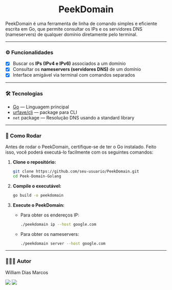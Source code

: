 
<h1 align="center">PeekDomain</h1>

PeekDomain é uma ferramenta de linha de comando simples e eficiente escrita em Go, que permite consultar os IPs e os servidores DNS (nameservers) de qualquer domínio diretamente pelo terminal.

-----

### ⚙️ Funcionalidades

- [x] Buscar os **IPs (IPv4 e IPv6)** associados a um domínio
- [x] Consultar os **nameservers (servidores DNS)** de um domínio
- [x] Interface amigável via terminal com comandos separados

-----

### 🛠 Tecnologias

- [Go](https://golang.org) — Linguagem principal
- [urfave/cli](https://github.com/urfave/cli) — package para CLI
- `net` package — Resolução DNS usando a standard library

-----

### 🚀 Como Rodar

Antes de rodar o PeekDomain, certifique-se de ter o Go instalado. Feito isso, você poderá executá-lo facilmente com os seguintes comandos:

1.  **Clone o repositório:**

    ```bash
    git clone https://github.com/seu-usuario/PeekDomain.git
    cd Peek-Domain-Golang
    ```

2.  **Compile o executável:**

    ```bash
    go build -o peekdomain
    ```

3.  **Execute o PeekDomain:**

      * Para obter os endereços IP:
        ```bash
        ./peekdomain ip --host google.com
        ```
      * Para obter os nameservers:
        ```bash
        ./peekdomain server --host google.com
        ```

-----

### 👨🏼‍💻 Autor

William Dias Marcos

 <a href = "mailto:william.diasmarcos@gmail.com"><img src="https://img.shields.io/badge/-Gmail-%23333?style=for-the-badge&logo=gmail&logoColor=white"        target="_blank"></a>
 <a href="https://www.linkedin.com/in/william-dias-marcos" target="_blank"><img src="https://img.shields.io/badge/-LinkedIn-%230077B5?style=for-the-badge&logo=linkedin&logoColor=white" target="_blank"></a>
